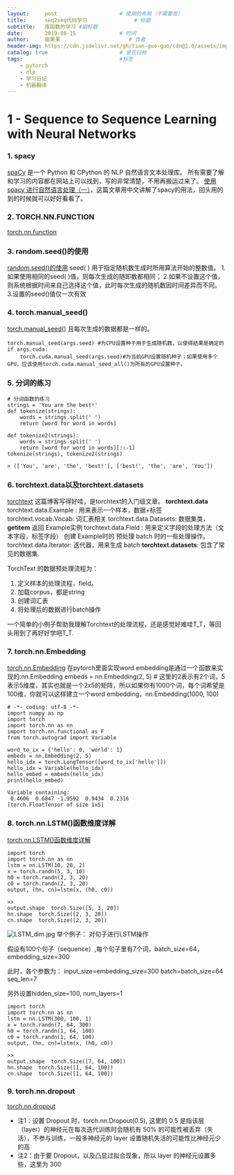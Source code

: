 ```yaml
---
layout:     post                    # 使用的布局（不需要改）
title:      seq2seq代码学习               # 标题 
subtitle:   库函数的学习 #副标题
date:       2019-08-15              # 时间
author:     甜果果                      # 作者
header-img: https://cdn.jsdelivr.net/gh/tian-guo-guo/cdn@1.0/assets/img/post-bg-2015.jpg    #这篇文章标题背景图片
catalog: true                       # 是否归档
tags:                               #标签
    - pytorch 
    - nlp
    - 学习日记
    - 机器翻译
---
```


# 1 - Sequence to Sequence Learning with Neural Networks
### 1. spacy
[spaCy](https://spacy.io/) 是一个 Python 和 CPython 的 NLP 自然语言文本处理库。
所有需要了解和学习的内容都在网站上可以找到，写的非常清楚，不用再搬运过来了。
[使用 spacy 进行自然语言处理（一）](https://blog.csdn.net/u012436149/article/details/79321112)，这篇文章用中文讲解了spacy的用法，回头用的到的时候就可以好好看看了。

### 2. TORCH.NN.FUNCTION
[torch.nn.function](https://pytorch.org/docs/stable/nn.functional.html)

### 3. random.seed()的使用
[random.seed\(\)的使用](https://blog.csdn.net/linzch3/article/details/58220569)
seed( ) 用于指定随机数生成时所用算法开始的整数值。 
1.如果使用相同的seed( )值，则每次生成的随即数都相同； 
2.如果不设置这个值，则系统根据时间来自己选择这个值，此时每次生成的随机数因时间差异而不同。 
3.设置的seed()值仅一次有效

### 4. torch.manual_seed()
[torch.manual_seed\(\)](https://blog.csdn.net/qq_34690929/article/details/79923602) 且每次生成的数据都是一样的。
```
torch.manual_seed(args.seed) #为CPU设置种子用于生成随机数，以使得结果是确定的 
if args.cuda: 
    torch.cuda.manual_seed(args.seed)#为当前GPU设置随机种子；如果使用多个GPU，应该使用torch.cuda.manual_seed_all()为所有的GPU设置种子。
```

### 5. 分词的练习
```
# 分词函数的练习
strings = 'You are the best!'
def tokenize(strings):
    words = strings.split(' ')
    return [word for word in words]

def tokenize2(strings):
    words = strings.split(' ')
    return [word for word in words][::-1]
tokenize(strings), tokenize2(strings)

> (['You', 'are', 'the', 'best!'], ['best!', 'the', 'are', 'You'])
```

### 6. torchtext.data以及torchtext.datasets
[torchtext](https://blog.csdn.net/u012436149/article/details/79310176) 这篇博客写得好哇，是torchtext的入门级文章。
**torchtext.data**
torchtext.data.Example : 用来表示一个样本，数据+标签
torchtext.vocab.Vocab: 词汇表相关
torchtext.data.Datasets: 数据集类，__getitem__ 返回 Example实例
torchtext.data.Field : 用来定义字段的处理方法（文本字段，标签字段）
创建 Example时的 预处理
batch 时的一些处理操作。
torchtext.data.Iterator: 迭代器，用来生成 batch
**torchtext.datasets**: 包含了常见的数据集.

TorchText 的数据预处理流程为：
1. 定义样本的处理流程，field。
2. 加载corpus，都是string
3. 创建词汇表
4. 将处理后的数据进行batch操作

一个简单的小例子帮助我理解Torchtext的处理流程，还是感觉好难哇T_T，等回头用到了再好好学吧T_T.

### 7. torch.nn.Embedding
[torch.nn.Embedding](https://www.cnblogs.com/lindaxin/p/7991436.html)
在pytorch里面实现word embedding是通过一个函数来实现的:nn.Embedding
embeds = nn.Embedding(2, 5) # 这里的2表示有2个词，5表示5维度，其实也就是一个2x5的矩阵，所以如果你有1000个词，每个词希望是100维，你就可以这样建立一个word embedding，nn.Embedding(1000, 100)
```
# -*- coding: utf-8 -*-
import numpy as np
import torch
import torch.nn as nn
import torch.nn.functional as F
from torch.autograd import Variable
 
word_to_ix = {'hello': 0, 'world': 1}
embeds = nn.Embedding(2, 5)
hello_idx = torch.LongTensor([word_to_ix['hello']])
hello_idx = Variable(hello_idx)
hello_embed = embeds(hello_idx)
print(hello_embed)
```
```
Variable containing:
 0.4606  0.6847 -1.9592  0.9434  0.2316
[torch.FloatTensor of size 1x5]
```

### 8. torch.nn.LSTM()函数维度详解
[torch.nn.LSTM\(\)函数维度详解](https://blog.csdn.net/m0_37586991/article/details/88561746)
```
import torch
import torch.nn as nn
lstm = nn.LSTM(10, 20, 2)
x = torch.randn(5, 3, 10)
h0 = torch.randn(2, 3, 20)
c0 = torch.randn(2, 3, 20)
output, (hn, cn)=lstm(x, (h0, c0))

>>
output.shape  torch.Size([5, 3, 20])
hn.shape  torch.Size([2, 3, 20])
cn.shape  torch.Size([2, 3, 20])
```
![LSTM_dim.jpg](https://cdn.jsdelivr.net/gh/tian-guo-guo/cdn@1.0/assets/img/blog/2019-08-15-LSTM_dim.jpg)
举个例子：
对句子进行LSTM操作

假设有100个句子（sequence）,每个句子里有7个词，batch_size=64，embedding_size=300

此时，各个参数为：
input_size=embedding_size=300
batch=batch_size=64
seq_len=7

另外设置hidden_size=100, num_layers=1
```
import torch
import torch.nn as nn
lstm = nn.LSTM(300, 100, 1)
x = torch.randn(7, 64, 300)
h0 = torch.randn(1, 64, 100)
c0 = torch.randn(1, 64, 100)
output, (hn, cn)=lstm(x, (h0, c0))

>>
output.shape  torch.Size([7, 64, 100])
hn.shape  torch.Size([1, 64, 100])
cn.shape  torch.Size([1, 64, 100])
```

### 9. torch.nn.dropout
[torch.nn.dropout](https://blog.csdn.net/u014532743/article/details/78453990)
- 注1：设置 Dropout 时，torch.nn.Dropout(0.5), 这里的 0.5 是指该层（layer）的神经元在每次迭代训练时会随机有 50% 的可能性被丢弃（失活），不参与训练，一般多神经元的 layer 设置随机失活的可能性比神经元少的高
- 注2：由于要 Dropout，以及凸显过拟合现象，所以 layer 的神经元设置多些，这里为 300
